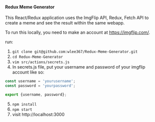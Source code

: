 #### Redux Meme Generator 

This React/Redux application uses the ImgFlip API, Redux, Fetch API to create a meme and see the result within the same webapp. 

To run this locally, you need to make an account at https://imgflip.com/. 

run: 

1. `git clone git@github.com:wlee367/Redux-Meme-Generator.git`
2. `cd Redux-Meme-Generator`
3. `vim src/actions/secrets.js`
4. In secrets.js file, put your username and password of your imgflip account like so: 

```javascript
const username = 'yourusername';
const password = 'yourpassword';

export {username, password};
```
5. `npm install`
6. `npm start`
7. visit http://localhost:3000
